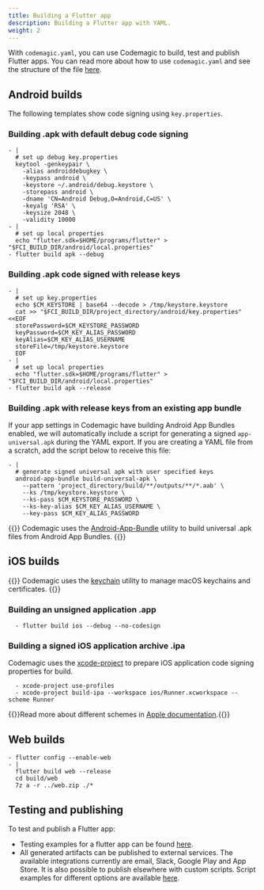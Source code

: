 ```yaml
---
title: Building a Flutter app
description: Building a Flutter app with YAML.
weight: 2
---
```


With `codemagic.yaml`, you can use Codemagic to build, test and publish Flutter apps. You can read more about how to use `codemagic.yaml` and see the structure of the file [here](../yaml/yaml).

## Android builds

The following templates show code signing using `key.properties`.

### Building .apk with default debug code signing

    - |
      # set up debug key.properties
      keytool -genkeypair \
        -alias androiddebugkey \
        -keypass android \
        -keystore ~/.android/debug.keystore \
        -storepass android \
        -dname 'CN=Android Debug,O=Android,C=US' \
        -keyalg 'RSA' \
        -keysize 2048 \
        -validity 10000
    - |
      # set up local properties
      echo "flutter.sdk=$HOME/programs/flutter" > "$FCI_BUILD_DIR/android/local.properties"
    - flutter build apk --debug

### Building .apk code signed with release keys

    - |
      # set up key.properties
      echo $CM_KEYSTORE | base64 --decode > /tmp/keystore.keystore
      cat >> "$FCI_BUILD_DIR/project_directory/android/key.properties" <<EOF
      storePassword=$CM_KEYSTORE_PASSWORD
      keyPassword=$CM_KEY_ALIAS_PASSWORD
      keyAlias=$CM_KEY_ALIAS_USERNAME
      storeFile=/tmp/keystore.keystore
      EOF
    - |
      # set up local properties
      echo "flutter.sdk=$HOME/programs/flutter" > "$FCI_BUILD_DIR/android/local.properties"
    - flutter build apk --release

### Building .apk with release keys from an existing app bundle

If your app settings in Codemagic have building Android App Bundles enabled, we will automatically include a script for generating a signed `app-universal.apk` during the YAML export. If you are creating a YAML file from a scratch, add the script below to receive this file:

    - |
      # generate signed universal apk with user specified keys
      android-app-bundle build-universal-apk \
        --pattern 'project_directory/build/**/outputs/**/*.aab' \
        --ks /tmp/keystore.keystore \
        --ks-pass $CM_KEYSTORE_PASSWORD \
        --ks-key-alias $CM_KEY_ALIAS_USERNAME \
        --key-pass $CM_KEY_ALIAS_PASSWORD

{{<notebox>}}
Codemagic uses the [Android-App-Bundle](https://github.com/codemagic-ci-cd/cli-tools/tree/master/docs/android-app-bundle#android-app-bundle) utility to build universal .apk files from Android App Bundles.
{{</notebox>}}

## iOS builds

{{<notebox>}}
Codemagic uses the [keychain](https://github.com/codemagic-ci-cd/cli-tools/blob/master/docs/keychain/README.md#keychain) utility to manage macOS keychains and certificates.
{{</notebox>}}

### Building an unsigned application .app

      - flutter build ios --debug --no-codesign

### Building a signed iOS application archive .ipa

Codemagic uses the [xcode-project](https://github.com/codemagic-ci-cd/cli-tools/blob/master/docs/xcode-project/README.md#xcode-project) to prepare iOS application code signing properties for build.

      - xcode-project use-profiles
      - xcode-project build-ipa --workspace ios/Runner.xcworkspace --scheme Runner

{{<notebox>}}Read more about different schemes in [Apple documentation](https://help.apple.com/xcode/mac/current/#/dev0bee46f46).{{</notebox>}}

## Web builds

    - flutter config --enable-web
    - |
      flutter build web --release
      cd build/web
      7z a -r ../web.zip ./*

## Testing and publishing

To test and publish a Flutter app:

* Testing examples for a flutter app can be found [here](../yaml/testing/#flutter-test).
* All generated artifacts can be published to external services. The available integrations currently are email, Slack, Google Play and App Store. It is also possible to publish elsewhere with custom scripts. Script examples for different options are available [here](../yaml/distribution/#publishing-a-flutter-package-to-pubdev).
